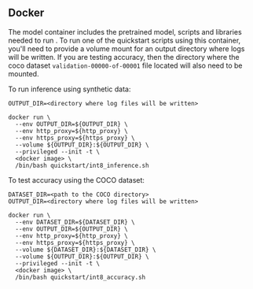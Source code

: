 <!--- 60. Docker -->
## Docker

The model container includes the pretrained model, scripts and libraries
needed to run  <model name> <precision> <mode>. To run one of the
quickstart scripts using this container, you'll need to provide a volume
mount for an output directory where logs will be written. If you are
testing accuracy, then the directory where the coco dataset
`validation-00000-of-00001` file located will also need to be mounted.

To run inference using synthetic data:
```
OUTPUT_DIR=<directory where log files will be written>

docker run \
  --env OUTPUT_DIR=${OUTPUT_DIR} \
  --env http_proxy=${http_proxy} \
  --env https_proxy=${https_proxy} \
  --volume ${OUTPUT_DIR}:${OUTPUT_DIR} \
  --privileged --init -t \
  <docker image> \
  /bin/bash quickstart/int8_inference.sh
```

To test accuracy using the COCO dataset:
```
DATASET_DIR=<path to the COCO directory>
OUTPUT_DIR=<directory where log files will be written>

docker run \
  --env DATASET_DIR=${DATASET_DIR} \
  --env OUTPUT_DIR=${OUTPUT_DIR} \
  --env http_proxy=${http_proxy} \
  --env https_proxy=${https_proxy} \
  --volume ${DATASET_DIR}:${DATASET_DIR} \
  --volume ${OUTPUT_DIR}:${OUTPUT_DIR} \
  --privileged --init -t \
  <docker image> \
  /bin/bash quickstart/int8_accuracy.sh
```

